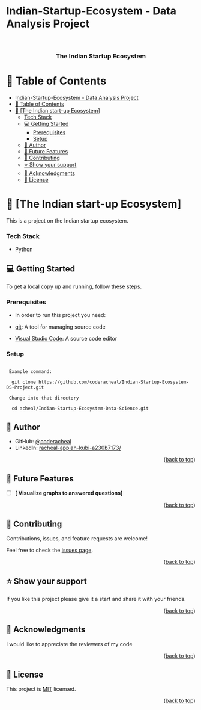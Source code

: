 # Indian-Startup-Ecosystem - Data Analysis Project

<a name="readme-top"></a>


<div align="center">
  <br/>

  <h3><b>The Indian Startup Ecosystem</b></h3>

</div>


# 📗 Table of Contents

- [Indian-Startup-Ecosystem - Data Analysis Project](#indian-startup-ecosystem---data-analysis-project)
- [📗 Table of Contents](#-table-of-contents)
- [📖 \[The Indian start-up Ecosystem\] ](#-the-indian-start-up-ecosystem-)
    - [Tech Stack ](#tech-stack-)
  - [💻 Getting Started ](#-getting-started-)
    - [Prerequisites](#prerequisites)
    - [Setup](#setup)
  - [👥 Author ](#-author-)
  - [🔭 Future Features ](#-future-features-)
  - [🤝 Contributing ](#-contributing-)
  - [⭐️ Show your support ](#️-show-your-support-)
  - [🙏 Acknowledgments ](#-acknowledgments-)
  - [📝 License ](#-license-)

# 📖 [The Indian start-up Ecosystem] <a name="about-project"></a>
This is a project on the Indian startup ecosystem.

### Tech Stack <a name="tech-stack"></a>
 - Python


## 💻 Getting Started <a name="getting-started"></a>

To get a local copy up and running, follow these steps.

### Prerequisites

- In order to run this project you need:

- [git](https://git-scm.com/downloads): A tool for managing source code
- [Visual Studio Code](https://code.visualstudio.com/): A source code editor

### Setup

```Clone this repository to your desired folder:

 Example command:
 
  git clone https://github.com/coderacheal/Indian-Startup-Ecosystem-DS-Project.git
 
 Change into that directory

  cd acheal/Indian-Startup-Ecosystem-Data-Science.git
```

## 👥 Author <a name="authors"></a>


- GitHub: [@coderacheal](https://github.com/coderacheal)
- LinkedIn: [racheal-appiah-kubi-a230b7173/](https://www.linkedin.com/in/racheal-appiah-kubi-a230b7173/)


<p align="right">(<a href="#readme-top">back to top</a>)</p>

## 🔭 Future Features <a name="future-features"></a>

- [ ] **[ Visualize graphs to answered questions]**


<p align="right">(<a href="#readme-top">back to top</a>)</p>

## 🤝 Contributing <a name="contributing"></a>

Contributions, issues, and feature requests are welcome!

Feel free to check the [issues page](../../issues/).

<p align="right">(<a href="#readme-top">back to top</a>)</p>

## ⭐️ Show your support <a name="support"></a>

If you like this project please give it a start and share it with your friends. 

<p align="right">(<a href="#readme-top">back to top</a>)</p>

## 🙏 Acknowledgments <a name="acknowledgements"></a>

I would like to appreciate the reviewers of my code


<p align="right">(<a href="#readme-top">back to top</a>)</p>

## 📝 License <a name="license"></a>

This project is [MIT](./MIT.md) licensed.

<p align="right">(<a href="#readme-top">back to top</a>)</p>
